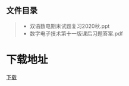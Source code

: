## 文件目录
> * 双语数电期末试题复习2020秋.ppt
> * 数字电子技术第十一版课后习题答案.pdf

# 下载地址
[下载](https://github.com/ZHlovecat/ycitedu/tree/main/%E7%9B%90%E5%9F%8E%E5%B7%A5%E5%AD%A6%E9%99%A2%E8%AF%BE%E7%A8%8B%E6%94%BB%E7%95%A5%E5%85%B1%E4%BA%AB%E8%AE%A1%E5%88%92/%E6%95%B0%E7%94%B5)
